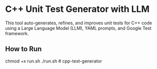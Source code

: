 # C++ Unit Test Generator with LLM

This tool auto-generates, refines, and improves unit tests for C++ code using a Large Language Model (LLM), YAML prompts, and Google Test framework.

## How to Run
chmod +x run.sh
./run.sh
#   c p p - t e s t - g e n e r a t o r  
 